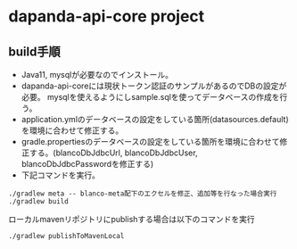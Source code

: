 # dapanda-api-core project

## build手順
* Java11, mysqlが必要なのでインストール。
* dapanda-api-coreには現状トークン認証のサンプルがあるのでDBの設定が必要。
mysqlを使えるようにしsample.sqlを使ってデータベースの作成を行う。
* application.ymlのデータベースの設定をしている箇所(datasources.default)を環境に合わせて修正する。
* gradle.propertiesのデータベースの設定をしている箇所を環境に合わせて修正する。(blancoDbJdbcUrl, blancoDbJdbcUser, blancoDbJdbcPasswordを修正する)
* 下記コマンドを実行。
```
./gradlew meta -- blanco-meta配下のエクセルを修正、追加等を行なった場合実行
./gradlew build
```
ローカルmavenリポジトリにpublishする場合は以下のコマンドを実行
```
./gradlew publishToMavenLocal
```